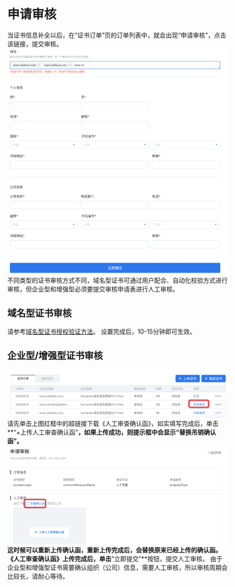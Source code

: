 # 申请审核
当证书信息补全以后，在“证书订单”页的订单列表中，就会出现“申请审核”，点击该链接，提交审核。
![avatar](./picture/2.3.6.png)
不同类型的证书审核方式不同，域名型证书可通过用户配合、自动化校验方式进行审核，但企业型和增强型必须要提交审核申请表进行人工审核。
## 域名型证书审核
请参考[域名型证书授权验证方法](./域名型证书授权验证.md)。
设置完成后，10-15分钟即可生效。
## 企业型/增强型证书审核
![avatar](./picture/2.3.7.png)
请先单击上图红框中的超链接下载《人工审查确认函》，如实填写完成后，单击**“+上传人工审查确认函”**，如果上传成功，则提示框中会显示“替换吊销确认函”。
![avatar](./picture/2.3.8.png)
这时候可以重新上传确认函，重新上传完成后，会替换原来已经上传的确认函。
《人工审查确认函》上传完成后，单击**“立即提交”**按钮，提交人工审核。
由于企业型和增强型证书需要确认组织（公司）信息，需要人工审核，所以审核周期会比较长，请耐心等待。